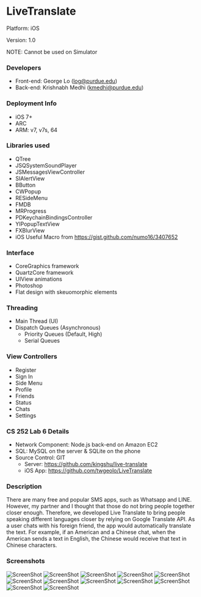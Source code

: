 LiveTranslate
=============
Platform: iOS

Version: 1.0

NOTE: Cannot be used on Simulator

### Developers
- Front-end: George Lo (log@purdue.edu)
- Back-end: Krishnabh Medhi (kmedhi@purdue.edu)

### Deployment Info
- iOS 7+
- ARC
- ARM: v7, v7s, 64

### Libraries used
- QTree
- JSQSystemSoundPlayer
- JSMessagesViewController
- SIAlertView
- BButton
- CWPopup
- RESideMenu
- FMDB
- MRProgress
- PDKeychainBindingsController
- YIPopupTextView
- FXBlurView
- iOS Useful Macro from https://gist.github.com/numo16/3407652

### Interface
- CoreGraphics framework
- QuartzCore framework
- UIView animations
- Photoshop
- Flat design with skeuomorphic elements

### Threading
- Main Thread (UI)
- Dispatch Queues (Asynchronous)
	- Priority Queues (Default, High)
	- Serial Queues

### View Controllers
- Register
- Sign In
- Side Menu
- Profile
- Friends
- Status
- Chats
- Settings

### CS 252 Lab 6 Details
- Network Component: Node.js back-end on Amazon EC2
- SQL: MySQL on the server & SQLite on the phone
- Source Control: GIT
	- Server: https://github.com/kingshu/live-translate
	- iOS App: https://github.com/twgeolo/LiveTranslate

### Description
There are many free and popular SMS apps, such as Whatsapp and LINE. However, my partner and I thought that those do not bring people together closer enough. Therefore, we developed Live Translate to bring people speaking different languages closer by relying on Google Translate API. As a user chats with his foreign friend, the app would automatically translate the text. For example, if an American and a Chinese chat, when the American sends a text in English, the Chinese would receive that text in Chinese characters.

### Screenshots
![ScreenShot](https://raw.githubusercontent.com/twgeolo/LiveTranslate/master/Screenshots/Screenshot1.png)
![ScreenShot](https://raw.githubusercontent.com/twgeolo/LiveTranslate/master/Screenshots/Screenshot2.png)
![ScreenShot](https://raw.githubusercontent.com/twgeolo/LiveTranslate/master/Screenshots/Screenshot3.png)
![ScreenShot](https://raw.githubusercontent.com/twgeolo/LiveTranslate/master/Screenshots/Screenshot4.png)
![ScreenShot](https://raw.githubusercontent.com/twgeolo/LiveTranslate/master/Screenshots/Screenshot5.png)
![ScreenShot](https://raw.githubusercontent.com/twgeolo/LiveTranslate/master/Screenshots/Screenshot6.png)
![ScreenShot](https://raw.githubusercontent.com/twgeolo/LiveTranslate/master/Screenshots/Screenshot7.png)
![ScreenShot](https://raw.githubusercontent.com/twgeolo/LiveTranslate/master/Screenshots/Screenshot8.png)
![ScreenShot](https://raw.githubusercontent.com/twgeolo/LiveTranslate/master/Screenshots/Screenshot9.png)
![ScreenShot](https://raw.githubusercontent.com/twgeolo/LiveTranslate/master/Screenshots/Screenshot10.png)
![ScreenShot](https://raw.githubusercontent.com/twgeolo/LiveTranslate/master/Screenshots/Screenshot11.png)
![ScreenShot](https://raw.githubusercontent.com/twgeolo/LiveTranslate/master/Screenshots/Screenshot12.png)
